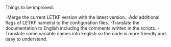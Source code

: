 Things to be improved.

-Merge the current LETKF version with the latest version.
-Add additional flags of LETKF namelist to the configuration files.
-Translate the documentation to English including the comments written in the scripts.
-Translate some variable names into English so the code is more friendly and easy to understand. 
